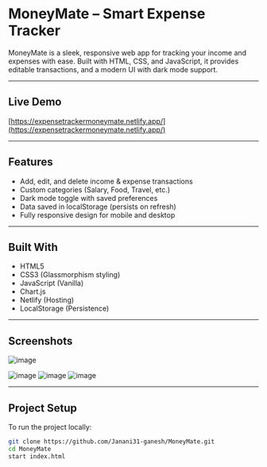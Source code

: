 # MoneyMate – Smart Expense Tracker

MoneyMate is a sleek, responsive web app for tracking your income and expenses with ease. Built with HTML, CSS, and JavaScript,  it provides editable transactions, and a modern UI with dark mode support.

---

## Live Demo  
[https://expensetrackermoneymate.netlify.app/](https://expensetrackermoneymate.netlify.app/)

---

## Features

- Add, edit, and delete income & expense transactions    
- Custom categories (Salary, Food, Travel, etc.)    
- Dark mode toggle with saved preferences  
- Data saved in localStorage (persists on refresh)  
- Fully responsive design for mobile and desktop

---

## Built With

- HTML5  
- CSS3 (Glassmorphism styling)  
- JavaScript (Vanilla)  
- Chart.js  
- Netlify (Hosting)  
- LocalStorage (Persistence)

---

## Screenshots

![image](https://github.com/user-attachments/assets/089f9ca3-df3b-41c5-82d5-fb9665e02ce9)

![image](https://github.com/user-attachments/assets/0e66ee28-4add-47d5-b44a-6a2e60f2b0eb)
![image](https://github.com/user-attachments/assets/7b3b6dd7-5fd1-4616-96b2-f20e9345bd0c)
![image](https://github.com/user-attachments/assets/21d58acd-8334-4ec9-81cd-d5f45681a479)

---

## Project Setup

To run the project locally:

```bash
git clone https://github.com/Janani31-ganesh/MoneyMate.git
cd MoneyMate
start index.html

